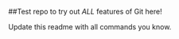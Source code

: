 ##Test repo to try out _ALL_ features of Git here! 

Update this readme with all commands you know.
